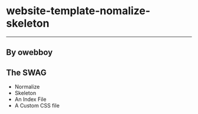 # website-template-nomalize-skeleton
---

## By owebboy

## The SWAG
- Normalize
- Skeleton
- An Index File
- A Custom CSS file